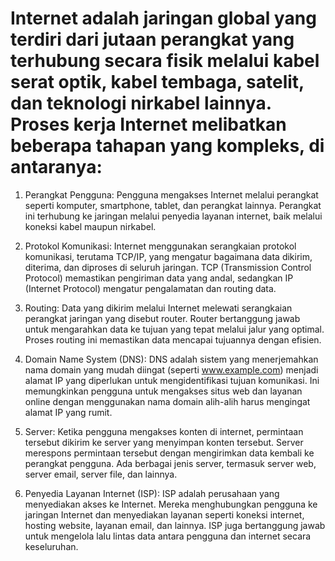 # Internet adalah jaringan global yang terdiri dari jutaan perangkat yang terhubung secara fisik melalui kabel serat optik, kabel tembaga, satelit, dan teknologi nirkabel lainnya. Proses kerja Internet melibatkan beberapa tahapan yang kompleks, di antaranya:

1. Perangkat Pengguna: Pengguna mengakses Internet melalui perangkat seperti komputer, smartphone, tablet, dan perangkat lainnya. Perangkat ini terhubung ke jaringan melalui penyedia layanan internet, baik melalui koneksi kabel maupun nirkabel.

2. Protokol Komunikasi: Internet menggunakan serangkaian protokol komunikasi, terutama TCP/IP, yang mengatur bagaimana data dikirim, diterima, dan diproses di seluruh jaringan. TCP (Transmission Control Protocol) memastikan pengiriman data yang andal, sedangkan IP (Internet Protocol) mengatur pengalamatan dan routing data.

3. Routing: Data yang dikirim melalui Internet melewati serangkaian perangkat jaringan yang disebut router. Router bertanggung jawab untuk mengarahkan data ke tujuan yang tepat melalui jalur yang optimal. Proses routing ini memastikan data mencapai tujuannya dengan efisien.

4. Domain Name System (DNS): DNS adalah sistem yang menerjemahkan nama domain yang mudah diingat (seperti www.example.com) menjadi alamat IP yang diperlukan untuk mengidentifikasi tujuan komunikasi. Ini memungkinkan pengguna untuk mengakses situs web dan layanan online dengan menggunakan nama domain alih-alih harus mengingat alamat IP yang rumit.

5. Server: Ketika pengguna mengakses konten di internet, permintaan tersebut dikirim ke server yang menyimpan konten tersebut. Server merespons permintaan tersebut dengan mengirimkan data kembali ke perangkat pengguna. Ada berbagai jenis server, termasuk server web, server email, server file, dan lainnya.

6. Penyedia Layanan Internet (ISP): ISP adalah perusahaan yang menyediakan akses ke Internet. Mereka menghubungkan pengguna ke jaringan Internet dan menyediakan layanan seperti koneksi internet, hosting website, layanan email, dan lainnya. ISP juga bertanggung jawab untuk mengelola lalu lintas data antara pengguna dan internet secara keseluruhan.